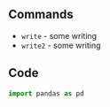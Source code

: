 ## Commands

* `write` - some writing
* `write2` - some writing

## Code
``` py
import pandas as pd
```
